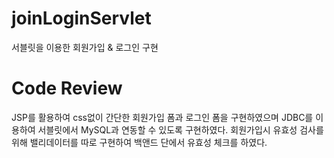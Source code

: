 # joinLoginServlet
서블릿을 이용한 회원가입 & 로그인 구현

# Code Review
JSP를 활용하여 css없이 간단한 회원가입 폼과 로그인 폼을 구현하였으며 JDBC를 이용하여 서블릿에서 MySQL과 연동할 수 있도록 구현하였다.
회원가입시 유효성 검사를 위해 밸리데이터를 따로 구현하여 백앤드 단에서 유효성 체크를 하였다.
